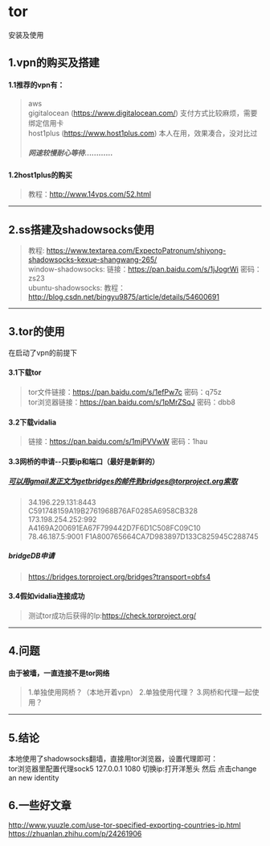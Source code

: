 # tor
安装及使用


## 1.vpn的购买及搭建   
#### 1.1推荐的vpn有：   
>aws   
gigitalocean (https://www.digitalocean.com/) 支付方式比较麻烦，需要绑定信用卡   
host1plus (https://www.host1plus.com) 本人在用，效果凑合，没对比过  
>##### 网速较慢耐心等待............
  
#### 1.2host1plus的购买  
>教程：http://www.14vps.com/52.html
-------------------------------------------------
## 2.ss搭建及shadowsocks使用
>教程: https://www.textarea.com/ExpectoPatronum/shiyong-shadowsocks-kexue-shangwang-265/  
>window-shadowsocks: 链接：https://pan.baidu.com/s/1jJogrWi 密码：zs23   
>ubuntu-shadowsocks: 教程：http://blog.csdn.net/bingyu9875/article/details/54600691
-------------------------------------------------
## 3.tor的使用
在启动了vpn的前提下
#### 3.1下载tor
>tor文件链接：https://pan.baidu.com/s/1efPw7c 密码：q75z   
>tor浏览器链接：https://pan.baidu.com/s/1pMrZSqJ 密码：dbb8
#### 3.2下载vidalia
>链接：https://pan.baidu.com/s/1mjPVVwW 密码：1hau
#### 3.3网桥的申请--只要ip和端口（最好是新鲜的）
##### 可以用gmail发正文为getbridges的邮件到bridges@torproject.org索取 
>34.196.229.131:8443 C591748159A19B2761968B76AF0285A6958CB328  
>173.198.254.252:992 A4169A200691EA67F799442D7F6D1C508FC09C10  
>78.46.187.5:9001 F1A800765664CA7D983897D133C825945C288745
##### bridgeDB申请
>https://bridges.torproject.org/bridges?transport=obfs4
#### 3.4假如vidalia连接成功
>测试tor成功后获得的Ip:https://check.torproject.org/
----------------------------------------------------
## 4.问题
#### 由于被墙，一直连接不是tor网络   
>1.单独使用网桥？（本地开着vpn）
>2.单独使用代理？
>3.网桥和代理一起使用？
----------------------------------------------------
## 5.结论
本地使用了shadowsocks翻墙，直接用tor浏览器，设置代理即可：  
tor浏览器里配置代理sock5 127.0.0.1 1080
切换ip:打开洋葱头 然后 点击change an new identity
## 6.一些好文章
http://www.yuuzle.com/use-tor-specified-exporting-countries-ip.html  
https://zhuanlan.zhihu.com/p/24261906

